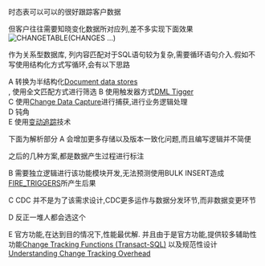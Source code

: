 
时态表可以可以的很好跟踪客户数据


但客户往往需要知晓变化数据所对应列,差不多实现下面效果
![CHANGETABLE(CHANGES ...)](https://docs.microsoft.com/en-us/sql/relational-databases/track-changes/media/work-with-change-tracking-sql-server/query-output.png?view=sql-server-ver16)


作为关系型数据库, 列内容匹配对于SQL语句较为复杂,需要循环语句介入.假如不写使用结构化方式写循环,会有以下思路 


A 转换为半结构化[Document data stores](https://dev.mysql.com/doc/refman/5.7/en/year.html)<BR>, 使用全文匹配方式进行筛选
B 使用触发器方式[DML Tigger](https://docs.microsoft.com/zh-cn/sql/relational-databases/triggers/dml-triggers?view=sql-server-ver16)<BR>
C 使用[Change Data Capture](https://docs.microsoft.com/en-us/sql/relational-databases/track-changes/about-change-data-capture-sql-server?view=sql-server-ver16)进行捕获,进行业务逻辑处理<BR>
D 钝角  <BR>
E 使用[变动追踪](https://docs.microsoft.com/en-us/sql/relational-databases/track-changes/about-change-tracking-sql-server?view=sql-server-ver16)技术

下面为解析部分
A 会增加更多存储以及版本一致化问题,而且编写逻辑并不简便

之后的几种方案,都是数据产生过程进行标注

B 需要独立逻辑进行该功能模块开发,无法预测使用BULK INSERT造成[FIRE_TRIGGERS](https://docs.microsoft.com/zh-cn/sql/t-sql/statements/bulk-insert-transact-sql?view=sql-server-ver16#fire_triggers)所产生后果

C CDC 并不是为了该需求设计,CDC更多运作与数据分发环节,而非数据变更环节

D 反正一堆人都会选这个

E 官方功能,在达到目的情况下,性能最优解. 并且由于是官方功能,提供较多辅助性功能[Change Tracking Functions (Transact-SQL)](https://docs.microsoft.com/zh-cn/sql/relational-databases/system-functions/change-tracking-functions-transact-sql?view=sql-server-ver16)
以及规范性设计[Understanding Change Tracking Overhead](https://docs.microsoft.com/zh-cn/sql/relational-databases/track-changes/manage-change-tracking-sql-server?view=sql-server-ver16#understanding-change-tracking-overhead)